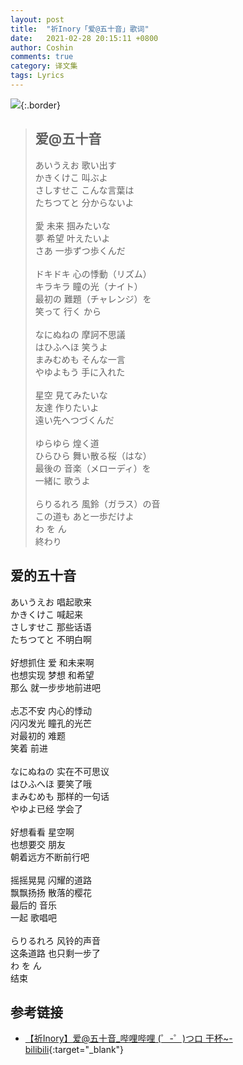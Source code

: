 ```yaml
---
layout: post
title:  "祈Inory「爱@五十音」歌词"
date:   2021-02-28 20:15:11 +0800
author: Coshin
comments: true
category: 译文集
tags: Lyrics
---
```

![](http://i1.hdslb.com/bfs/archive/69c6cc8c916167626dddb147febe7c37f69b69ba.jpg){:.border}

<blockquote class="original">
  <h2>爱@五十音</h2>
  <p>
    あいうえお 歌い出す<br>
    かきくけこ 叫ぶよ<br>
    さしすせこ こんな言葉は<br>
    たちつてと 分からないよ<br>
    <br>
    愛 未来 掴みたいな<br>
    夢 希望 叶えたいよ<br>
    さあ 一歩ずつ歩くんだ<br>
    <br>
    ドキドキ 心の悸動（リズム）<br>
    キラキラ 瞳の光（ナイト）<br>
    最初の 難題（チャレンジ）を<br>
    笑って 行く から<br>
    <br>
    なにぬねの 摩訶不思議<br>
    はひふへほ 笑うよ<br>
    まみむめも そんな一言<br>
    やゆよもう 手に入れた<br>
    <br>
    星空 見てみたいな<br>
    友達 作りたいよ<br>
    遠い先へつづくんだ<br>
    <br>
    ゆらゆら 煌く道<br>
    ひらひら 舞い散る桜（はな）<br>
    最後の 音楽（メローディ）を<br>
    一緒に 歌うよ<br>
    <br>
    らりるれろ 風鈴（ガラス）の音<br>
    この道も あと一歩だけよ<br>
    わ を ん<br>
    終わり
  </p>
</blockquote>

<div class="translation">
  <h2>爱的五十音</h2>
  <p>
    あいうえお 唱起歌来<br>
    かきくけこ 喊起来<br>
    さしすせこ 那些话语<br>
    たちつてと 不明白啊<br>
    <br>
    好想抓住 爱 和未来啊<br>
    也想实现 梦想 和希望<br>
    那么 就一步步地前进吧<br>
    <br>
    忐忑不安 内心的悸动<br>
    闪闪发光 瞳孔的光芒<br>
    对最初的 难题<br>
    笑着 前进<br>
    <br>
    なにぬねの 实在不可思议<br>
    はひふへほ 要笑了哦<br>
    まみむめも 那样的一句话<br>
    やゆよ已经 学会了<br>
    <br>
    好想看看 星空啊<br>
    也想要交 朋友<br>
    朝着远方不断前行吧<br>
    <br>
    摇摇晃晃 闪耀的道路<br>
    飘飘扬扬 散落的樱花<br>
    最后的 音乐<br>
    一起 歌唱吧<br>
    <br>
    らりるれろ 风铃的声音<br>
    这条道路 也只剩一步了<br>
    わ を ん<br>
    结束
  </p>
</div>

## 参考链接

* [【祈Inory】爱@五十音_哔哩哔哩 (゜-゜)つロ 干杯~-bilibili](https://www.bilibili.com/video/BV1Ms411d7rB){:target="_blank"}
